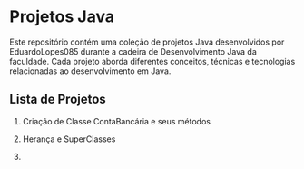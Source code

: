 # Projetos Java

Este repositório contém uma coleção de projetos Java desenvolvidos por EduardoLopes085 durante a cadeira de Desenvolvimento Java da faculdade. Cada projeto aborda diferentes conceitos, técnicas e tecnologias relacionadas ao desenvolvimento em Java.

## Lista de Projetos

1. Criação de Classe ContaBancária e seus métodos

2. Herança e SuperClasses

3. 

